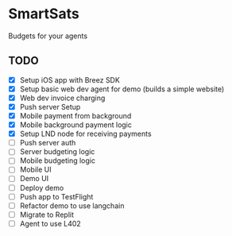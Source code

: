 # SmartSats
Budgets for your agents

## TODO
- [x] Setup iOS app with Breez SDK
- [x] Setup basic web dev agent for demo (builds a simple website)
- [x] Web dev invoice charging
- [x] Push server Setup
- [x] Mobile payment from background
- [x] Mobile background payment logic
- [x] Setup LND node for receiving payments
- [ ] Push server auth
- [ ] Server budgeting logic
- [ ] Mobile budgeting logic
- [ ] Mobile UI
- [ ] Demo UI
- [ ] Deploy demo
- [ ] Push app to TestFlight
- [ ] Refactor demo to use langchain
- [ ] Migrate to Replit
- [ ] Agent to use L402